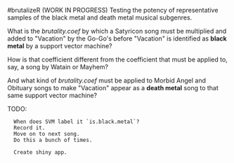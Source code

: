 #brutalizeR (WORK IN PROGRESS)
Testing the potency of representative samples of the black metal and death metal musical subgenres.

What is the *brutality.coef* by which a Satyricon song must be multiplied and added to "Vacation" by the Go-Go's before "Vacation" is identified as **black metal** by a support vector machine?

How is that coefficient different from the coefficient that must be applied to, say, a song by Watain or Mayhem?

And what kind of *brutality.coef* must be applied to Morbid Angel and Obituary songs to make "Vacation" appear as a **death metal** song to that same support vector machine?

TODO: 
      

      When does SVM label it `is.black.metal`?
      Record it.
      Move on to next song.
      Do this a bunch of times.

      Create shiny app.
